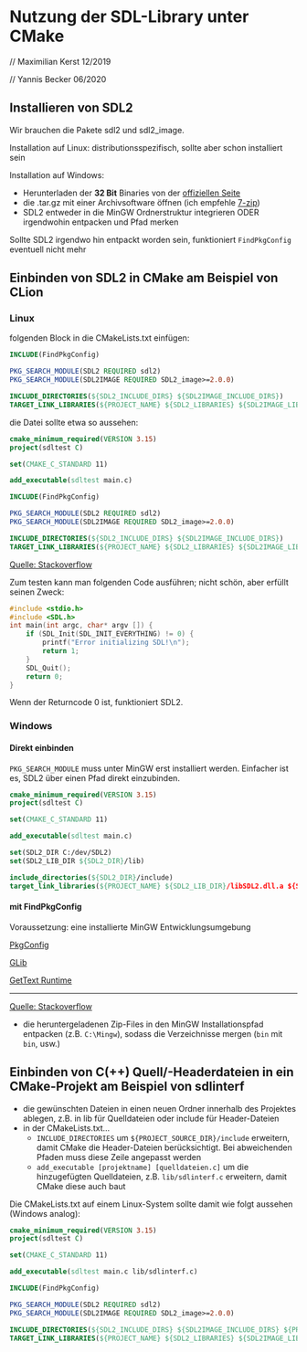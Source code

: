 # Nutzung der SDL-Library unter CMake

// Maximilian Kerst 12/2019

// Yannis Becker 06/2020

## Installieren von SDL2

Wir brauchen die Pakete sdl2 und sdl2_image.

Installation auf Linux: distributionsspezifisch, sollte aber schon installiert sein

Installation auf Windows:

- Herunterladen der **32 Bit** Binaries von der [offiziellen Seite](https://www.libsdl.org/download-2.0.php)
- die .tar.gz mit einer Archivsoftware öffnen (ich empfehle [7-zip](https://7-zip.org))
- SDL2 entweder in die MinGW Ordnerstruktur integrieren ODER irgendwohin entpacken und Pfad merken

Sollte SDL2 irgendwo hin entpackt worden sein, funktioniert ``FindPkgConfig`` eventuell nicht mehr

## Einbinden von SDL2 in CMake am Beispiel von CLion

### Linux

folgenden Block in die CMakeLists.txt einfügen:

```cmake
INCLUDE(FindPkgConfig)

PKG_SEARCH_MODULE(SDL2 REQUIRED sdl2)
PKG_SEARCH_MODULE(SDL2IMAGE REQUIRED SDL2_image>=2.0.0)

INCLUDE_DIRECTORIES(${SDL2_INCLUDE_DIRS} ${SDL2IMAGE_INCLUDE_DIRS})
TARGET_LINK_LIBRARIES(${PROJECT_NAME} ${SDL2_LIBRARIES} ${SDL2IMAGE_LIBRARIES})
```

die Datei sollte etwa so aussehen: 

```cmake
cmake_minimum_required(VERSION 3.15)
project(sdltest C)

set(CMAKE_C_STANDARD 11)

add_executable(sdltest main.c)

INCLUDE(FindPkgConfig)

PKG_SEARCH_MODULE(SDL2 REQUIRED sdl2)
PKG_SEARCH_MODULE(SDL2IMAGE REQUIRED SDL2_image>=2.0.0)

INCLUDE_DIRECTORIES(${SDL2_INCLUDE_DIRS} ${SDL2IMAGE_INCLUDE_DIRS})
TARGET_LINK_LIBRARIES(${PROJECT_NAME} ${SDL2_LIBRARIES} ${SDL2IMAGE_LIBRARIES})
```

<a href=https://stackoverflow.com/questions/23850472/how-to-use-sdl2-and-sdl-image-with-cmake>Quelle: Stackoverflow</a>


Zum testen kann man folgenden Code ausführen; nicht schön, aber erfüllt seinen Zweck:

```c
#include <stdio.h>
#include <SDL.h>
int main(int argc, char* argv []) {
    if (SDL_Init(SDL_INIT_EVERYTHING) != 0) {
        printf("Error initializing SDL!\n");
        return 1;
    }
    SDL_Quit();
    return 0;
}
```

Wenn der Returncode 0 ist, funktioniert SDL2.

### Windows

#### Direkt einbinden

```PKG_SEARCH_MODULE``` muss unter MinGW erst installiert werden. Einfacher ist es, SDL2 über einen Pfad direkt einzubinden.

```cmake
cmake_minimum_required(VERSION 3.15)
project(sdltest C)

set(CMAKE_C_STANDARD 11)

add_executable(sdltest main.c)

set(SDL2_DIR C:/dev/SDL2)
set(SDL2_LIB_DIR ${SDL2_DIR}/lib)

include_directories(${SDL2_DIR}/include)
target_link_libraries(${PROJECT_NAME} ${SDL2_LIB_DIR}/libSDL2.dll.a ${SDL2_LIB_DIR}/libSDL2main.a -mwindows)
```

#### mit FindPkgConfig

Voraussetzung: eine installierte MinGW Entwicklungsumgebung

[PkgConfig](http://ftp.gnome.org/pub/gnome/binaries/win32/dependencies/pkg-config_0.26-1_win32.zip)

[GLib](http://ftp.gnome.org/pub/gnome/binaries/win32/glib/2.28/glib_2.28.8-1_win32.zip)

[GetText Runtime](http://ftp.gnome.org/pub/gnome/binaries/win32/dependencies/gettext-runtime_0.18.1.1-2_win32.zip)

-----

[Quelle: Stackoverflow](https://stackoverflow.com/questions/1710922/how-to-install-pkg-config-in-windows)

- die heruntergeladenen Zip-Files in den MinGW Installationspfad entpacken (z.B. ``C:\Mingw``), sodass die Verzeichnisse mergen (``bin`` mit ``bin``, usw.)

## Einbinden von C(++) Quell/-Headerdateien in ein CMake-Projekt am Beispiel von sdlinterf

- die gewünschten Dateien in einen neuen Ordner innerhalb des Projektes ablegen, z.B. in lib für Quelldateien oder include für Header-Dateien
- in der CMakeLists.txt...
  - ``INCLUDE_DIRECTORIES`` um ``${PROJECT_SOURCE_DIR}/include`` erweitern, damit CMake die Header-Dateien berücksichtigt. Bei abweichenden Pfaden muss diese Zeile angepasst werden
  - ``add_executable [projektname] [quelldateien.c]`` um die hinzugefügten Quelldateien, z.B. ``lib/sdlinterf.c`` erweitern, damit CMake diese auch baut

Die CMakeLists.txt auf einem Linux-System sollte damit wie folgt aussehen (Windows analog):

```cmake
cmake_minimum_required(VERSION 3.15)
project(sdltest C)

set(CMAKE_C_STANDARD 11)

add_executable(sdltest main.c lib/sdlinterf.c)

INCLUDE(FindPkgConfig)

PKG_SEARCH_MODULE(SDL2 REQUIRED sdl2)
PKG_SEARCH_MODULE(SDL2IMAGE REQUIRED SDL2_image>=2.0.0)

INCLUDE_DIRECTORIES(${SDL2_INCLUDE_DIRS} ${SDL2IMAGE_INCLUDE_DIRS} ${PROJECT_SOURCE_DIR}/include)
TARGET_LINK_LIBRARIES(${PROJECT_NAME} ${SDL2_LIBRARIES} ${SDL2IMAGE_LIBRARIES})
```

